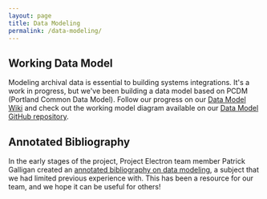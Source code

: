 ```yaml
---
layout: page
title: Data Modeling
permalink: /data-modeling/
---
```



## Working Data Model

Modeling archival data is essential to building systems integrations. It's a work in progress, but we've been building a data model based on PCDM (Portland Common Data Model). Follow our progress on our [Data Model Wiki](https://github.com/RockefellerArchiveCenter/rac-data-model/wiki) and check out the working model diagram available on our [Data Model GitHub repository](link).

## Annotated Bibliography
In the early stages of the project, Project Electron team member Patrick Galligan created an [annotated bibliography on data modeling](link), a subject that we had limited previous experience with. This has been a resource for our team, and we hope it can be useful for others!
